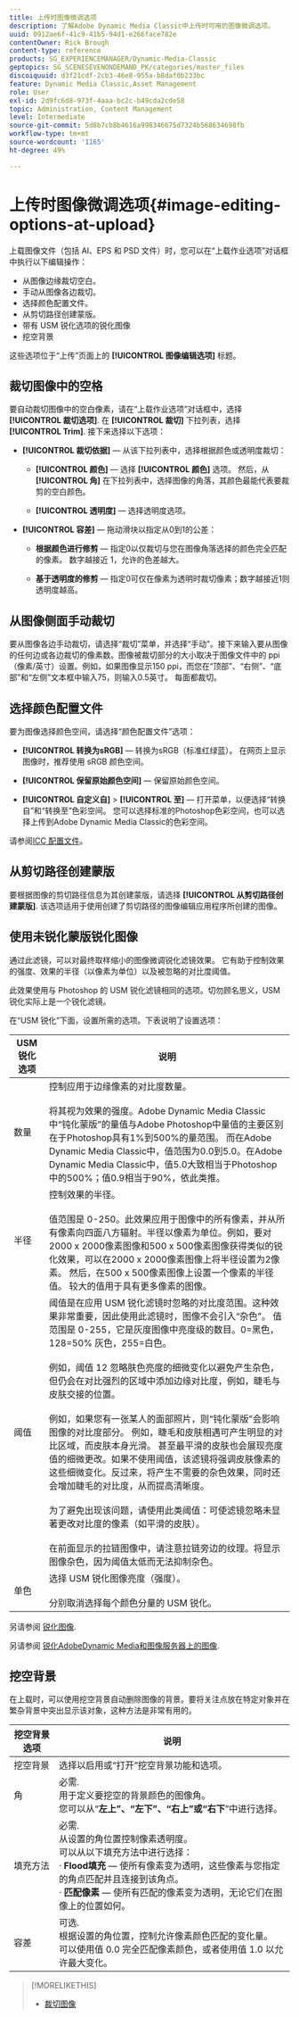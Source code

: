 ```yaml
---
title: 上传时图像微调选项
description: 了解Adobe Dynamic Media Classic中上传时可用的图像微调选项。
uuid: 0912ae6f-41c9-41b5-94d1-e266face782e
contentOwner: Rick Brough
content-type: reference
products: SG_EXPERIENCEMANAGER/Dynamic-Media-Classic
geptopics: SG_SCENESEVENONDEMAND_PK/categories/master_files
discoiquuid: d3f21cdf-2cb3-46e8-955a-b8daf0b233bc
feature: Dynamic Media Classic,Asset Management
role: User
exl-id: 2d9fc6d8-973f-4aaa-bc2c-b49cda2cde58
topic: Administration, Content Management
level: Intermediate
source-git-commit: 5d8b7cb8b4616a998346675d7324b568634698fb
workflow-type: tm+mt
source-wordcount: '1165'
ht-degree: 49%

---
```


# 上传时图像微调选项{#image-editing-options-at-upload}

上载图像文件（包括 AI、EPS 和 PSD 文件）时，您可以在“上载作业选项”对话框中执行以下编辑操作：

* 从图像边缘裁切空白。
* 手动从图像各边裁切。
* 选择颜色配置文件。
* 从剪切路径创建蒙版。
* 带有 USM 锐化选项的锐化图像
* 挖空背景

这些选项位于“上传”页面上的 **[!UICONTROL 图像编辑选项]** 标题。

## 裁切图像中的空格

要自动裁切图像中的空白像素，请在“上载作业选项”对话框中，选择 **[!UICONTROL 裁切选项]**. 在 **[!UICONTROL 裁切]** 下拉列表，选择 **[!UICONTROL Trim]**. 接下来选择以下选项：

* **[!UICONTROL 裁切依据]**  — 从该下拉列表中，选择根据颜色或透明度裁切：

   * **[!UICONTROL 颜色]**  — 选择 **[!UICONTROL 颜色]** 选项。 然后，从 **[!UICONTROL 角]** 在下拉列表中，选择图像的角落，其颜色最能代表要裁剪的空白颜色。

   * **[!UICONTROL 透明度]**  — 选择透明度选项。

* **[!UICONTROL 容差]**  — 拖动滑块以指定从0到1的公差：

   * **根据颜色进行修剪**  — 指定0以仅裁切与您在图像角落选择的颜色完全匹配的像素。 数字越接近 1，允许的色差越大。

   * **基于透明度的修剪**  — 指定0可仅在像素为透明时裁切像素；数字越接近1则透明度越高。

## 从图像侧面手动裁切

要从图像各边手动裁切，请选择“裁切”菜单，并选择“手动”。接下来输入要从图像的任何边或各边裁切的像素数。图像被裁切部分的大小取决于图像文件中的 ppi（像素/英寸）设置。例如，如果图像显示150 ppi，而您在“顶部”、“右侧”、“底部”和“左侧”文本框中输入75，则输入0.5英寸。 每面都裁切。

## 选择颜色配置文件

要为图像选择颜色空间，请选择“颜色配置文件”选项：

* **[!UICONTROL 转换为sRGB]**  — 转换为sRGB（标准红绿蓝）。 在网页上显示图像时，推荐使用 sRGB 颜色空间。

* **[!UICONTROL 保留原始颜色空间]**  — 保留原始颜色空间。

* **[!UICONTROL 自定义自]** > **[!UICONTROL 至]**  — 打开菜单，以便选择“转换自”和“转换至”色彩空间。 您可以选择标准的Photoshop色彩空间，也可以选择上传到Adobe Dynamic Media Classic的色彩空间。

请参阅[ICC 配置文件](icc-profiles.md#icc_profiles)。

## 从剪切路径创建蒙版

要根据图像的剪切路径信息为其创建蒙版，请选择 **[!UICONTROL 从剪切路径创建蒙版]**. 该选项适用于使用创建了剪切路径的图像编辑应用程序所创建的图像。

## 使用未锐化蒙版锐化图像

通过此滤镜，可以对最终取样缩小的图像微调锐化滤镜效果。 它有助于控制效果的强度、效果的半径（以像素为单位）以及被忽略的对比度阈值。

此效果使用与 Photoshop 的 USM 锐化滤镜相同的选项。切勿顾名思义，USM 锐化实际上是一个锐化滤镜。

在“USM 锐化”下面，设置所需的选项。下表说明了设置选项：

| USM 锐化选项 | 说明 |
| --- | --- |
| 数量 | 控制应用于边缘像素的对比度数量。<br><br>将其视为效果的强度。Adobe Dynamic Media Classic中“钝化蒙版”的量值与Adobe Photoshop中量值的主要区别在于Photoshop具有1%到500%的量范围。 而在Adobe Dynamic Media Classic中，值范围为0.0到5.0。在Adobe Dynamic Media Classic中，值5.0大致相当于Photoshop中的500%；值0.9相当于90%，依此类推。 |
| 半径 | 控制效果的半径。<br><br>值范围是 0-250。此效果应用于图像中的所有像素，并从所有像素向四面八方辐射。半径以像素为单位。例如，要对2000 x 2000像素图像和500 x 500像素图像获得类似的锐化效果，可以在2000 x 2000像素图像上将半径设置为2像素。 然后，在500 x 500像素图像上设置一个像素的半径值。 较大的值用于具有更多像素的图像。 |
| 阈值 | 阈值是在应用 USM 锐化滤镜时忽略的对比度范围。这种效果非常重要，因此使用此滤镜时，图像不会引入“杂色”。 值范围是 0-255，它是灰度图像中亮度级的数目。0=黑色，128=50% 灰色，255=白色。<br><br>例如，阈值 12 忽略肤色亮度的细微变化以避免产生杂色，但仍会在对比强烈的区域中添加边缘对比度，例如，睫毛与皮肤交接的位置。<br><br>例如，如果您有一张某人的面部照片，则“钝化蒙版”会影响图像的对比度部分。 例如，睫毛和皮肤相遇可产生明显的对比区域，而皮肤本身光滑。 甚至最平滑的皮肤也会展现亮度值的细微更改。如果不使用阈值，该滤镜将强调皮肤像素的这些细微变化。反过来，将产生不需要的杂色效果，同时还会增加睫毛的对比度，从而提高清晰度。<br><br>为了避免出现该问题，请使用此类阈值：可使滤镜忽略未显著更改对比度的像素（如平滑的皮肤）。<br><br>在前面显示的拉链图像中，请注意拉链旁边的纹理。将显示图像杂色，因为阈值太低而无法抑制杂色。 |
| 单色 | 选择 USM 锐化图像亮度（强度）。<br><br>分别取消选择每个颜色分量的 USM 锐化。 |

另请参阅 [锐化图像](sharpening-image.md#sharpening_an_image).

另请参阅 [锐化AdobeDynamic Media和图像服务器上的图像](/help/using/assets/s7_sharpening_images.pdf).

## 挖空背景

在上载时，可以使用挖空背景自动删除图像的背景。要将关注点放在特定对象并在繁杂背景中突出显示该对象，这种方法是非常有用的。

| 挖空背景选项 | 说明 |
| --- | --- |
| 挖空背景 | 选择以启用或“打开”挖空背景功能和选项。 |
| 角 | 必需.<br>用于定义要挖空的背景颜色的图像角。<br>您可以从“<b>左上”、“左下”、“右上”或“右下</b>”中进行选择。 |
| 填充方法 | 必需. <br>从设置的角位置控制像素透明度。<br>可以从以下填充方法中进行选择：<br>· <b>Flood填充</b>  — 使所有像素变为透明，这些像素与您指定的角点匹配并且连接到该角点。<br>· <b>匹配像素</b>  — 使所有匹配的像素变为透明，无论它们在图像上的位置如何。 |
| 容差 | 可选.<br>根据设置的角位置，控制允许像素颜色匹配的变化量。<br>可以使用值 0.0 完全匹配像素颜色，或者使用值 1.0 以允许最大变化。 |

>[!MORELIKETHIS]
>
>* [裁切图像](cropping-image.md#cropping_an_image)
